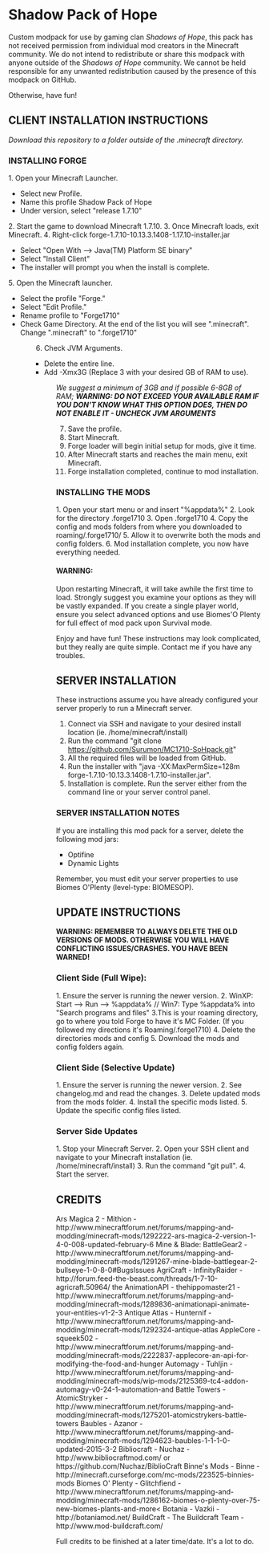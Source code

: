 <h1>Shadow Pack of Hope</h1>
Custom modpack for use by gaming clan <i>Shadows of Hope</i>, this pack has not received permission from individual mod creators in the Minecraft community. We do not intend to redistribute or share this modpack with anyone outside of the <i>Shadows of Hope</i> community. We cannot be held responsible for any unwanted redistribution caused by the presence of this modpack on GitHub.

Otherwise, have fun!

<h2>CLIENT INSTALLATION INSTRUCTIONS</h2>
<i>Download this repository to a folder outside of the .minecraft directory.</i>

<h3>INSTALLING FORGE</h3>
1. Open your Minecraft Launcher.
	<ul>
		<li>Select new Profile.</li>
		<li>Name this profile Shadow Pack of Hope</li>
		<li>Under version, select "release 1.7.10"</li>
	</ul>
2. Start the game to download Minecraft 1.7.10.</li>
3. Once Minecraft loads, exit Minecraft.</li>
4. Right-click forge-1.7.10-10.13.3.1408-1.17.10-installer.jar
	<ul>
		<li>Select "Open With --> Java(TM) Platform SE binary"</li>
		<li>Select "Install Client"</li>
		<li>The installer will prompt you when the install is complete.</li>
	</ul>
5. Open the Minecraft launcher.
<ul>
	<li>Select the profile "Forge."</li>
	<li>Select "Edit Profile."</li>
	<li>Rename profile to "Forge1710"</li>
	<li>Check Game Directory. At the end of the list you will see ".minecraft". Change ".minecraft" to ".forge1710"</li>
<ul>

6. Check JVM Arguments.
<ul>
	<li>Delete the entire line.</li>
	<li>Add -Xmx3G (Replace 3 with your desired GB of RAM to use).</li>
<ul>

<i>We suggest a minimum of 3GB and if possible 6-8GB of RAM; <b>WARNING: DO NOT EXCEED YOUR AVAILABLE RAM	IF YOU DON'T KNOW WHAT THIS OPTION DOES, THEN DO NOT ENABLE IT - UNCHECK JVM ARGUMENTS</b></i>

7. Save the profile.
8. Start Minecraft.
9. Forge loader will begin initial setup for mods, give it time.
10. After Minecraft starts and reaches the main menu, exit Minecraft.
11. Forge installation completed, continue to mod installation.

<h3>INSTALLING THE MODS</h3>
1. Open your start menu or and insert "%appdata%"
2. Look for the directory .forge1710
3. Open .forge1710
4. Copy the config and mods folders from where you downloaded to roaming/.forge1710/
5. Allow it to overwrite both the mods and config folders.
6. Mod installation complete, you now have everything needed.

<h4>WARNING: </h4>
Upon restarting Minecraft, it will take awhile the first time to load. Strongly suggest you examine your options as they will be vastly expanded. If you create a single player world,  ensure you select advanced options and use Biomes'O Plenty for full effect of mod pack upon Survival mode.

Enjoy and have fun!  These instructions may look complicated, but they really are quite simple.  Contact me if you have any troubles.

<h2>SERVER INSTALLATION</h2>
These instructions assume you have already configured your server properly to run a Minecraft server.

1. Connect via SSH and navigate to your desired install location (ie. /home/minecraft/install)
2. Run the command "git clone https://github.com/Surumon/MC1710-SoHpack.git"
3. All the required files will be loaded from GitHub.
4. Run the installer with "java -XX:MaxPermSize=128m forge-1.7.10-10.13.3.1408-1.7.10-installer.jar".
5. Installation is complete. Run the server either from the command line or your server control panel.

<h3>SERVER INSTALLATION NOTES</h3>
If you are installing this mod pack for a server, delete the following mod jars:

- Optifine
- Dynamic Lights

Remember, you must edit your server properties to use Biomes O'Plenty (level-type: BIOMESOP).

<h2>UPDATE INSTRUCTIONS</h2>

<b>WARNING: REMEMBER TO ALWAYS DELETE THE OLD VERSIONS OF MODS. OTHERWISE YOU WILL HAVE CONFLICTING ISSUES/CRASHES. YOU HAVE BEEN WARNED!</b>

<h3>Client Side (Full Wipe):</h3>
1. Ensure the server is running the newer version.
2. WinXP: Start --> Run --> %appdata% // Win7: Type %appdata% into "Search programs and files"
3.This is your roaming directory, go to where you told Forge to have it's MC Folder. (If you followed my directions it's Roaming/.forge1710)
4. Delete the directories mods and config
5. Download the mods and config folders again.

<h3>Client Side (Selective Update)</h3>
1. Ensure the server is running the newer version.
2. See changelog.md and read the changes.
3. Delete updated mods from the mods folder.
4. Install the specific mods listed.
5. Update the specific config files listed.

<h3>Server Side Updates</h3>
1. Stop your Minecraft Server.
2. Open your SSH client and navigate to your Minecraft installation (ie. /home/minecraft/install)
3. Run the command "git pull".
4. Start the server.

<h2>CREDITS</h2>
	Ars Magica 2 - Mithion - http://www.minecraftforum.net/forums/mapping-and-modding/minecraft-mods/1292222-ars-magica-2-version-1-4-0-008-updated-february-6
	Mine & Blade: BattleGear2 - http://www.minecraftforum.net/forums/mapping-and-modding/minecraft-mods/1291267-mine-blade-battlegear-2-bullseye-1-0-8-0#BugsIssues
	AgriCraft - InfinityRaider - http://forum.feed-the-beast.com/threads/1-7-10-agricraft.50964/
	the AnimationAPI - thehippomaster21 - http://www.minecraftforum.net/forums/mapping-and-modding/minecraft-mods/1289836-animationapi-animate-your-entities-v1-2-3
	Antique Atlas - Hunternif - http://www.minecraftforum.net/forums/mapping-and-modding/minecraft-mods/1292324-antique-atlas
	AppleCore - squeek502 - http://www.minecraftforum.net/forums/mapping-and-modding/minecraft-mods/2222837-applecore-an-api-for-modifying-the-food-and-hunger
	Automagy - Tuhljin - http://www.minecraftforum.net/forums/mapping-and-modding/minecraft-mods/wip-mods/2125369-tc4-addon-automagy-v0-24-1-automation-and
	Battle Towers - AtomicStryker - http://www.minecraftforum.net/forums/mapping-and-modding/minecraft-mods/1275201-atomicstrykers-battle-towers
	Baubles - Azanor - http://www.minecraftforum.net/forums/mapping-and-modding/minecraft-mods/1294623-baubles-1-1-1-0-updated-2015-3-2
	Bibliocraft - Nuchaz - http://www.bibliocraftmod.com/ or https://github.com/Nuchaz/BiblioCraft
	Binne's Mods - Binne - http://minecraft.curseforge.com/mc-mods/223525-binnies-mods
	Biomes O' Plenty - Glitchfiend - http://www.minecraftforum.net/forums/mapping-and-modding/minecraft-mods/1286162-biomes-o-plenty-over-75-new-biomes-plants-and-more<
	Botania - Vazkii - http://botaniamod.net/
	BuildCraft - The Buildcraft Team - http://www.mod-buildcraft.com/

Full credits to be finished at a later time/date.  It's a lot to do.
